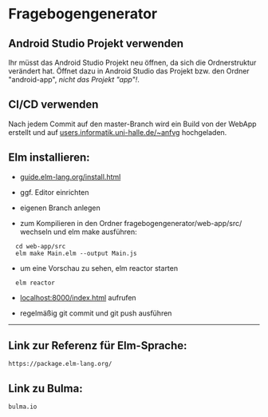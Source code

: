 # Fragebogengenerator

## Android Studio Projekt verwenden

Ihr müsst das Android Studio Projekt neu öffnen, da sich die Ordnerstruktur verändert hat. Öffnet dazu in Android Studio das Projekt bzw. den Ordner "android-app", _nicht das Projekt "app"!_. 

## CI/CD verwenden

Nach jedem Commit auf den master-Branch wird ein Build von der WebApp erstellt und auf 
  [users.informatik.uni-halle.de/~anfvg](http://users.informatik.uni-halle.de/~anfvg) 
hochgeladen.

## Elm installieren:

* [guide.elm-lang.org/install.html](https://guide.elm-lang.org/install.html)

* ggf. Editor einrichten

* eigenen Branch anlegen

* zum Kompilieren in den Ordner fragebogengenerator/web-app/src/ 
wechseln und elm make ausführen:
```
  cd web-app/src
  elm make Main.elm --output Main.js
```
* um eine Vorschau zu sehen, elm reactor starten 
```
  elm reactor
```
* [localhost:8000/index.html](localhost:8000/index.html) aufrufen

* regelmäßig git commit und git push ausführen

----------------------------------------------------------------

## Link zur Referenz für Elm-Sprache:
	https://package.elm-lang.org/

## Link zu Bulma:
	bulma.io